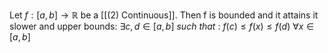 Let $f : [a, b] \rightarrow \mathbb{R}$ be a [[(2) Continuous]]. Then f is bounded and it attains it slower and upper bounds: $\exists c, d \in [a,b] \ such \ that\ :$
	$f(c) \le f(x) \le f(d) \ \forall x \in [a,b]$
	